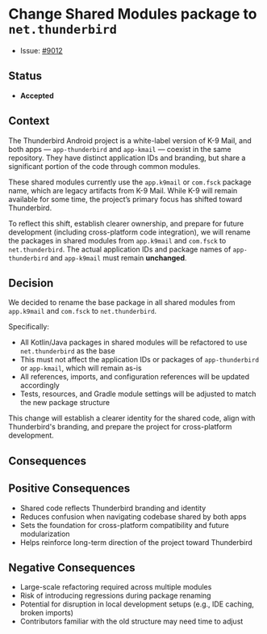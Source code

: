 # Change Shared Modules package to `net.thunderbird`

- Issue: [#9012](https://github.com/thunderbird/thunderbird-android/issues/9012)

## Status

- **Accepted**

## Context

The Thunderbird Android project is a white-label version of K-9 Mail, and both apps — `app-thunderbird` and `app-kmail`
— coexist in the same repository. They have distinct application IDs and branding, but share a significant portion of
the code through common modules.

These shared modules currently use the `app.k9mail` or `com.fsck` package name, which are legacy artifacts from
K-9 Mail. While K-9 will remain available for some time, the project’s primary focus has shifted toward Thunderbird.

To reflect this shift, establish clearer ownership, and prepare for future development (including cross-platform code
integration), we will rename the packages in shared modules from `app.k9mail` and `com.fsck` to `net.thunderbird`.
The actual application IDs and package names of `app-thunderbird` and `app-k9mail` must remain **unchanged**.

## Decision

We decided to rename the base package in all shared modules from `app.k9mail` and `com.fsck` to `net.thunderbird`.

Specifically:

- All Kotlin/Java packages in shared modules will be refactored to use `net.thunderbird` as the base
- This must not affect the application IDs or packages of `app-thunderbird` or `app-kmail`, which will remain as-is
- All references, imports, and configuration references will be updated accordingly
- Tests, resources, and Gradle module settings will be adjusted to match the new package structure

This change will establish a clearer identity for the shared code, align with Thunderbird's branding, and prepare the
project for cross-platform development.

## Consequences

## Positive Consequences

- Shared code reflects Thunderbird branding and identity
- Reduces confusion when navigating codebase shared by both apps
- Sets the foundation for cross-platform compatibility and future modularization
- Helps reinforce long-term direction of the project toward Thunderbird

## Negative Consequences

- Large-scale refactoring required across multiple modules
- Risk of introducing regressions during package renaming
- Potential for disruption in local development setups (e.g., IDE caching, broken imports)
- Contributors familiar with the old structure may need time to adjust

